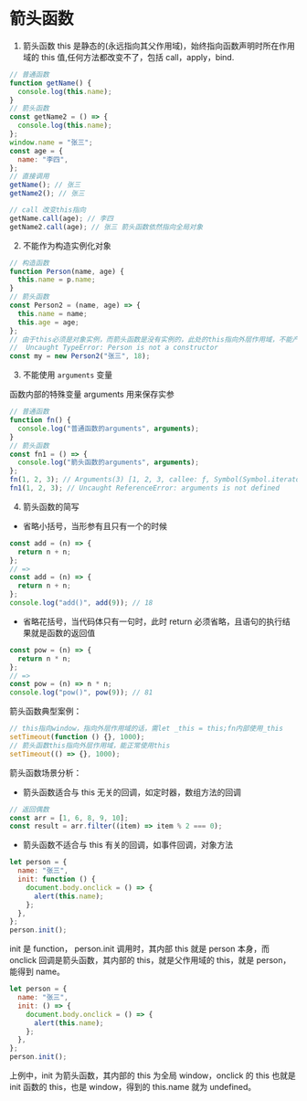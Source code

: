 # 箭头函数

1. 箭头函数 this 是静态的(永远指向其父作用域)，始终指向函数声明时所在作用域的 this 值,任何方法都改变不了，包括 call，apply，bind.

```javascript
// 普通函数
function getName() {
  console.log(this.name);
}
// 箭头函数
const getName2 = () => {
  console.log(this.name);
};
window.name = "张三";
const age = {
  name: "李四",
};
// 直接调用
getName(); // 张三
getName2(); // 张三

// call 改变this指向
getName.call(age); // 李四
getName2.call(age); // 张三 箭头函数依然指向全局对象
```

2. 不能作为构造实例化对象

```javascript
// 构造函数
function Person(name, age) {
  this.name = p.name;
}
// 箭头函数
const Person2 = (name, age) => {
  this.name = name;
  this.age = age;
};
// 由于this必须是对象实例，而箭头函数是没有实例的，此处的this指向外层作用域，不能产生person实例
//  Uncaught TypeError: Person is not a constructor
const my = new Person2("张三", 18);
```

3. 不能使用 `arguments` 变量

函数内部的特殊变量 arguments 用来保存实参

```javascript
// 普通函数
function fn() {
  console.log("普通函数的arguments", arguments);
}
// 箭头函数
const fn1 = () => {
  console.log("箭头函数的arguments", arguments);
};
fn(1, 2, 3); // Arguments(3) [1, 2, 3, callee: ƒ, Symbol(Symbol.iterator): ƒ]
fn1(1, 2, 3); // Uncaught ReferenceError: arguments is not defined
```

4. 箭头函数的简写

- 省略小括号，当形参有且只有一个的时候

```javascript
const add = (n) => {
  return n + n;
};
// =>
const add = (n) => {
  return n + n;
};
console.log("add()", add(9)); // 18
```

- 省略花括号，当代码体只有一句时，此时 return 必须省略，且语句的执行结果就是函数的返回值

```javascript
const pow = (n) => {
  return n * n;
};
// =>
const pow = (n) => n * n;
console.log("pow()", pow(9)); // 81
```

箭头函数典型案例：

```javascript
// this指向window，指向外层作用域的话，需let _this = this;fn内部使用_this
setTimeout(function () {}, 1000);
// 箭头函数this指向外层作用域，能正常使用this
setTimeout(() => {}, 1000);
```

箭头函数场景分析：

- 箭头函数适合与 this 无关的回调，如定时器，数组方法的回调

```javascript
// 返回偶数
const arr = [1, 6, 8, 9, 10];
const result = arr.filter((item) => item % 2 === 0);
```

- 箭头函数不适合与 this 有关的回调，如事件回调，对象方法

```javascript
let person = {
  name: "张三",
  init: function () {
    document.body.onclick = () => {
      alert(this.name);
    };
  },
};
person.init();
```

init 是 function， person.init 调用时，其内部 this 就是 person 本身，而 onclick 回调是箭头函数，其内部的 this，就是父作用域的 this，就是 person，能得到 name。

```javascript
let person = {
  name: "张三",
  init: () => {
    document.body.onclick = () => {
      alert(this.name);
    };
  },
};
person.init();
```

上例中，init 为箭头函数，其内部的 this 为全局 window，onclick 的 this 也就是 init 函数的 this，也是 window，得到的 this.name 就为 undefined。

